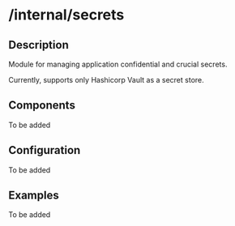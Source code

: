 # /internal/secrets

## Description
Module for managing application confidential and crucial secrets.

Currently, supports only Hashicorp Vault as a secret store.

## Components
To be added

## Configuration
To be added

## Examples
To be added